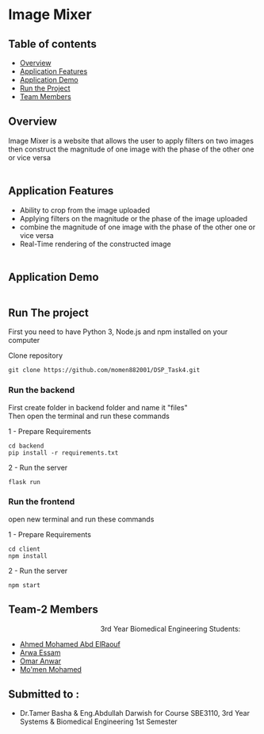 # Image Mixer

## Table of contents

- [Overview](#overview)
- [Application Features](#application-features)
- [Application Demo](#application-demo)
- [Run the Project](#run-the-project)
- [Team Members](#team-2-members)

## Overview

Image Mixer is a website that allows the user to apply filters on two images then construct the magnitude of one image with the phase of the other one or vice versa
<br>
<br>

## Application Features

- Ability to crop from the image uploaded
- Applying filters on the magnitude or the phase of the image uploaded
- combine the magnitude of one image with the phase of the other one or vice versa
- Real-Time rendering of the constructed image
  <br>
  <br>

## Application Demo

<p align="center">
 <img src=""/>
</p>

## Run The project

First you need to have Python 3, Node.js and npm installed on your computer

Clone repository

```shell
git clone https://github.com/momen882001/DSP_Task4.git
```

### Run the backend

First create folder in backend folder and name it "files"
<br>
Then open the terminal and run these commands

1 - Prepare Requirements

```shell
cd backend
pip install -r requirements.txt
```

2 - Run the server

```shell
flask run
```

### Run the frontend

open new terminal and run these commands

1 - Prepare Requirements

```shell
cd client
npm install
```

2 - Run the server

```shell
npm start
```

## Team-2 Members

&emsp; &emsp;&emsp;&emsp;&emsp;&emsp;&emsp;&emsp;&emsp;&emsp;&emsp;&emsp;&emsp;3rd Year Biomedical Engineering Students:

- [Ahmed Mohamed Abd ElRaouf](https://github.com/AhmedRaouf481)
- [Arwa Essam](https://github.com/arwa-essam)
- [Omar Anwar](https://github.com/omaranwar21)
- [Mo'men Mohamed](https://github.com/momen882001)

## Submitted to :

- Dr.Tamer Basha & Eng.Abdullah Darwish for Course SBE3110, 3rd Year Systems & Biomedical Engineering 1st Semester
